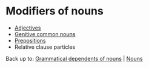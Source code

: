 # Modifiers of nouns

- [Adjectives](adjectives.md)
- [Genitive common nouns](genitives.md)
- [Prepositions](prepositions.md)
- Relative clause particles

Back up to: [Grammatical dependents of nouns](../index.md) | [Nouns](../../index.md)

